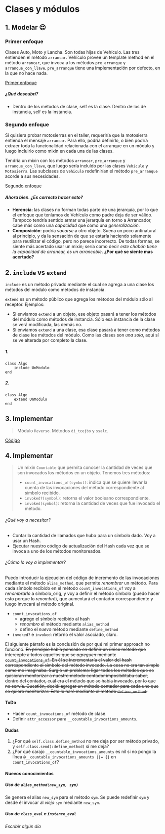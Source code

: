 
# Clases y módulos

## 1. Modelar 😍

### Primer enfoque
Clases Auto, Moto y Lancha. Son todas hijas de Vehículo. Las tres entienden el método `arrancar`. Vehículo provee un template method en el método `arrancar`, que invoca a los métodos `pre_arranque` y `arranque_con_llave`. `pre_arranque` tiene una implementación por defecto, en la que no hace nada.

[Primer enfoque](./extras/02_01_first_attempt.rb)

##### ¿Qué descubrí?
* Dentro de los métodos de clase, self es la clase. Dentro de los de instancia, self es la instancia.

### Segundo enfoque
Si quisiera probar motosierras en el taller, requeriría que la motosierra entienda el mensaje `arrancar`. Para ello, podría definirlo, o bien podría extraer toda la funcionalidad relacionada con el arranque en un módulo y luego incluirlo como mixin en cada una de las clases.

Tendría un mixin con los métodos `arrancar`, `pre_arranque` y `arranque_con_llave`, que luego sería incluído por las clases `Vehiculo` y `Motosierra`. Las subclases de `Vehiculo` redefinirían el método `pre_arranque` acorde a sus necesidades.

[Segundo enfoque](./extras/second_attempt.rb)

##### Ahora bien. ¿Es correcto hacer esto?
* **Herencia**: las clases no forman todas parte de una jerarquía, por lo que el enfoque que teníamos de Vehículo como padre deja de ser válido. Tampoco tendría sentido armar una jerarquía en torno a Arrancador, cabe más como una *capacidad* que como una *generalización*.
* **Composición**: podría *sacarse* a otro objeto. Suena un poco antinatural al principio, y da la sensación de que se estaría haciendo solamente para reutilizar el código, pero no parece incorrecto. De todas formas, se siente más acertado usar un mixin; sería como decir *este chabón tiene la capacidad de arrancar, es un arrancable*. **¿Por qué se siente mas acertado?**

## 2. `include` vs `extend`

`include` es un método privado mediante el cual se agrega a una clase los métodos del módulo como métodos de instancia.

`extend` es un método público que agrega los métodos del módulo sólo al receptor. Ejemplos:

* Si enviamos `extend` a un objeto, ese objeto pasará a tener los métodos del módulo como métodos de instancia. Sólo esa instancia de la clase se verá modificada, las demás no.
* Si enviamos `extend` a una clase, esa clase pasará a tener como métodos de clase los métodos del módulo. Como las clases son *una sola*, aquí sí se ve alterada por completo la clase.

##### 1.
```
class Algo
	include UnModulo
end
```

##### 2.
```
class Algo
	extend UnModulo
end
```

## 3. Implementar
> Módulo `Reverso`. Métodos `di_tcejbo` y `ssalc`.

[Código](./codigo/02_03_main.rb)

## 4. Implementar
> Un mixin `Countable` que permita conocer la cantidad de veces que son invocados los métodos en un objeto. Tenemos tres métodos:
>
> * `count_invocations_of(symbol)`: indica que se quiere llevar la cuenta de las invocaciones del método correspondiente al  símbolo recibido.
> * `invoked?(symbol)`: retorna el valor booleano correspondiente.
> * `invoked(symbol)`: retorna la cantidad de veces que fue invocado el método.

###### ¿Qué voy a necesitar?
* Contar la cantidad de llamados que hubo para un símbolo dado. Voy a usar un Hash.
* Ejecutar nuestro código de actualización del Hash cada vez que se invoca a uno de los métodos monitoreados.

###### ¿Cómo lo voy a implementar?
Puedo introducir la ejecución del código de incremento de las invocaciones mediante el método `alias_method`, que permite *renombrar* un método. Para cada símbolo recibido en el método `count_invocations_of` voy a *renombrarlo* a símbolo_orig, y voy a definir el método símbolo (puedo hacer esto porque lo *renombré*), que aumentará el contador correspondiente y luego invocará al método original.

* `count_invocations_of`
	* agrego el símbolo recibido al hash
	* *renombro* el método mediante `alias_method`
	* defino el *nuevo* método mediante `define_method`
* `invoked?` e `invoked`: retorno el valor asociado, claro.

El siguiente párrafo es la conclusión de por qué mi primer approach no funcionó.
~~En principio había pensado en definir un único método que intercepte a todos aquellos que se *agreguen* mediante `count_invocations_of`. En él se incrementaría el valor del hash correspondiente al símbolo del método invocado. La cosa no era tan simple como me imaginaba. Surgió un problema: ligar todos los métodos que se quisieran monitorizar a nuestro método contador imposibilitaba saber, dentro del contador, cuál era el método que se había invocado, por lo que no servía. Cuestión, decidí agregar un método contador para cada uno que se quiere monitorizar. Esto lo haré mediante el método `define_method`.~~

#### ToDo
* Hacer `count_invocations_of` método de clase.
* Definir `attr_accessor` para `__countable_invocations_amounts`.

#### Dudas
1. ¿Por qué `self.class.define_method` no me deja por ser método privado, y `self.class.send(:define_method)` sí me deja?
2. ¿Por qué carajo `__countable_invocations_amounts` es nil si no pongo la línea `@__countable_invocations_amounts ||= {}` en `count_invocations_of`?

#### Nuevos conocimientos
##### Uso de `alias_method(new_sym, sym)`
Se genera el alias `new_sym` para el método `sym`. Se puede redefinir `sym` y desde él invocar al *viejo* `sym` mediante `new_sym`.

##### Uso de `class_eval` e `instance_eval`
*Escribir algún día*